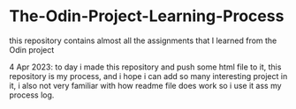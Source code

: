 # The-Odin-Project-Learning-Process
this repository contains almost all the assignments that I learned from the Odin project

4 Apr 2023: to day i made this repository and push some html file to it, this repository is my process, and i hope i can add so many interesting project in it, i also not very familiar with how readme file does work so i use it ass my process log.


